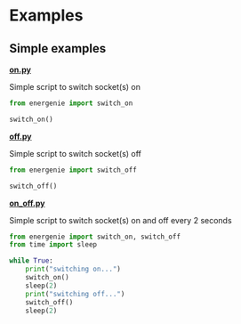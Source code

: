 # Examples

## Simple examples

**[on.py](simple/on.py)**

Simple script to switch socket(s) on

```python
from energenie import switch_on

switch_on()
```

**[off.py](simple/off.py)**

Simple script to switch socket(s) off

```python
from energenie import switch_off

switch_off()
```

**[on_off.py](simple/on_off.py)**

Simple script to switch socket(s) on and off every 2 seconds

```python
from energenie import switch_on, switch_off
from time import sleep

while True:
    print("switching on...")
    switch_on()
    sleep(2)
    print("switching off...")
    switch_off()
    sleep(2)
```

